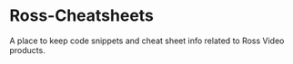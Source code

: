 # Ross-Cheatsheets
A place to keep code snippets and cheat sheet info related to Ross Video products.
